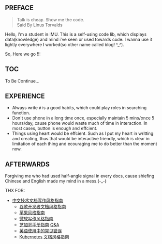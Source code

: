 ## PREFACE
> Talk is cheap. Show me the code.   
> Said By Linus Torvalds

Hello, I'm a student in IMU. This is a self-using code lib, which displays data(knowledge) and mind i've seen or used towards code. I wanna use it lightly everywhere I worked(so other name called blog! \^_\^).

So, Here we go !!!

## TOC

To Be Continue...
  
## EXPERIENCE
- Always write `#` is a good habits, which could play roles in searching function.
- Don't use phone in a long time once, especially maintain 5 mins/once 5 hours/day, cause phone would waste much of time in interaction. In most cases, button is enough and effcient.
- Things using heart would be effcient. Such as I put my heart in writting and creating, thus that would be interactive friendly, which is clear in limitation of each thing and ecouraging me to do better than the moment now.

## AFTERWARDS

Forgiving me who had used half-angle signal in every docs, cause shiefing Chinese and English made my mind in a mess.(-_-)

THX FOR:
- [中文技术文档写作风格指南](https://zh-style-guide.readthedocs.io/zh_CN/latest/)
  - [谷歌开发者文档风格指南](https://developers.google.cn/style) 
  - [苹果风格指南](https://help.apple.com/asg/)
  - [微软写作风格指南](https://docs.microsoft.com/en-us/style-guide/welcome/)
  - [芝加哥手册指南](https://www.chicagomanualofstyle.org/)  [Q&A](https://www.chicagomanualofstyle.org/qanda/latest.html)
  - [英语使用中的常见错误](https://brians.wsu.edu/common-errors/) 
  - [Kubernetes 文档风格指南](https://kubernetes.io/docs/contribute/style/style-guide/)
 